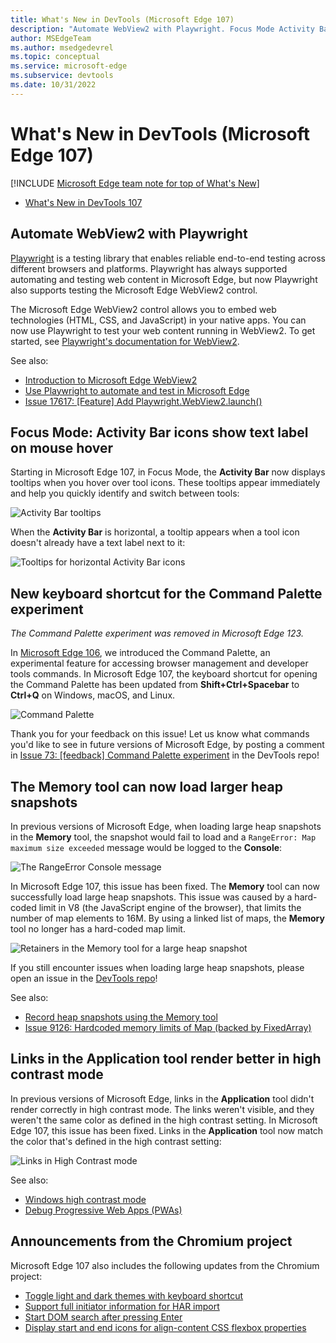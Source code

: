 ```yaml
---
title: What's New in DevTools (Microsoft Edge 107)
description: "Automate WebView2 with Playwright. Focus Mode Activity Bar icons have tooltips. New shortcut key for Command Palette. Memory tool loads larger heap snapshots. Links in Application tool render in high contrast mode. And more."
author: MSEdgeTeam
ms.author: msedgedevrel
ms.topic: conceptual
ms.service: microsoft-edge
ms.subservice: devtools
ms.date: 10/31/2022
---
```

# What's New in DevTools (Microsoft Edge 107)

[!INCLUDE [Microsoft Edge team note for top of What's New](../../includes/edge-whats-new-note.md)]


<!-- todo: thumbnail like in https://learn.microsoft.com/en-us/microsoft-edge/dev-videos/#devtools---whats-new-in-devtools-105 -->
* [What's New in DevTools 107](https://www.youtube.com/watch?v=QcAnrbfJN0s)


<!-- ====================================================================== -->
## Automate WebView2 with Playwright

<!-- Subtitle: You can now use Playwright to automate and test web content in the Microsoft Edge WebView2 control. -->

[Playwright](https://playwright.dev) is a testing library that enables reliable end-to-end testing across different browsers and platforms.  Playwright has always supported automating and testing web content in Microsoft Edge, but now Playwright also supports testing the Microsoft Edge WebView2 control.

The Microsoft Edge WebView2 control allows you to embed web technologies (HTML, CSS, and JavaScript) in your native apps.  You can now use Playwright to test your web content running in WebView2.  To get started, see [Playwright's documentation for WebView2](https://playwright.dev/docs/webview2).

See also:
* [Introduction to Microsoft Edge WebView2](../../../../webview2/index.md)
* [Use Playwright to automate and test in Microsoft Edge](../../../../playwright/index.md)
* [Issue 17617: [Feature] Add Playwright.WebView2.launch()](https://github.com/microsoft/playwright/issues/17617)


<!-- ====================================================================== -->
## Focus Mode: Activity Bar icons show text label on mouse hover

<!-- Subtitle: When text labels are not visible in the Activity Bar, the name of the tool will appear while hovering over the icon. -->

Starting in Microsoft Edge 107, in Focus Mode, the **Activity Bar** now displays tooltips when you hover over tool icons.  These tooltips appear immediately and help you quickly identify and switch between tools:

![Activity Bar tooltips](./devtools-107-images/activity-bar-tooltips.png)

When the **Activity Bar** is horizontal, a tooltip appears when a tool icon doesn't already have a text label next to it:

![Tooltips for horizontal Activity Bar icons](./devtools-107-images/activity-bar-tooltips-horizontal.png)


<!-- ====================================================================== -->
## New keyboard shortcut for the Command Palette experiment

_The Command Palette experiment was removed in Microsoft Edge 123._

<!-- Subtitle: Enable the Command Palette experiment in Microsoft Edge 107 and open it with Ctrl+Q (Command+Q on macOS). -->

In [Microsoft Edge 106](../09/devtools-106.md#introducing-the-command-palette), we introduced the Command Palette, an experimental feature for accessing browser management and developer tools commands.  In Microsoft Edge 107, the keyboard shortcut for opening the Command Palette has been updated from **Shift+Ctrl+Spacebar** to **Ctrl+Q** on Windows, macOS, and Linux.

![Command Palette](./devtools-107-images/command-palette.png)

Thank you for your feedback on this issue!  Let us know what commands you'd like to see in future versions of Microsoft Edge, by posting a comment in [Issue 73: [feedback] Command Palette experiment](https://github.com/MicrosoftEdge/DevTools/issues/73) in the DevTools repo!



<!-- ====================================================================== -->
## The Memory tool can now load larger heap snapshots

<!-- Subtitle: In Microsoft Edge 107, the Memory tool no longer reports "RangeError: Map maximum size exceeded" messages when loading a large heap snapshot. -->

In previous versions of Microsoft Edge, when loading large heap snapshots in the **Memory** tool, the snapshot would fail to load and a `RangeError: Map maximum size exceeded` message would be logged to the **Console**:

![The RangeError Console message](./devtools-107-images/heap-snapshot-rangeerror.png)

In Microsoft Edge 107, this issue has been fixed.  The **Memory** tool can now successfully load large heap snapshots.  This issue was caused by a hard-coded limit in V8 (the JavaScript engine of the browser), that limits the number of map elements to 16M.  By using a linked list of maps, the **Memory** tool no longer has a hard-coded map limit.

![Retainers in the Memory tool for a large heap snapshot](./devtools-107-images/retainers.png)

If you still encounter issues when loading large heap snapshots, please open an issue in the [DevTools repo](https://github.com/MicrosoftEdge/DevTools/issues/new?assignees=&labels=bug&template=bug.md)!

See also:
* [Record heap snapshots using the Memory tool](../../../memory-problems/heap-snapshots.md)
* [Issue 9126: Hardcoded memory limits of Map (backed by FixedArray)](https://bugs.chromium.org/p/v8/issues/detail?id=9126)


<!-- ====================================================================== -->
## Links in the Application tool render better in high contrast mode

<!-- Subtitle: In previous versions of Microsoft Edge, links in the Application tool weren't rendering correctly. In Microsoft Edge 107, this issue has been fixed. -->

In previous versions of Microsoft Edge, links in the **Application** tool didn't render correctly in high contrast mode.  The links weren't visible, and they weren't the same color as defined in the high contrast setting.  In Microsoft Edge 107, this issue has been fixed.  Links in the **Application** tool now match the color that's defined in the high contrast setting:

![Links in High Contrast mode](./devtools-107-images/high-contrast-links.png)
 
See also:
* [Windows high contrast mode](/fluent-ui/web-components/design-system/high-contrast)
* [Debug Progressive Web Apps (PWAs)](../../../progressive-web-apps/index.md)


<!-- ====================================================================== -->
## Announcements from the Chromium project

Microsoft Edge 107 also includes the following updates from the Chromium project:

* [Toggle light and dark themes with keyboard shortcut](https://developer.chrome.com/blog/new-in-devtools-107/#toggle-themes)
* [Support full initiator information for HAR import](https://developer.chrome.com/blog/new-in-devtools-107/#har)
* [Start DOM search after pressing Enter](https://developer.chrome.com/blog/new-in-devtools-107/#search-type)
* [Display start and end icons for align-content CSS flexbox properties](https://developer.chrome.com/blog/new-in-devtools-107/#flexbox)


<!-- ====================================================================== -->
<!-- uncomment if content is copied from developer.chrome.com to this page -->

<!-- > [!NOTE]
> Portions of this page are modifications based on work created and [shared by Google](https://developers.google.com/terms/site-policies) and used according to terms described in the [Creative Commons Attribution 4.0 International License](https://creativecommons.org/licenses/by/4.0).
> The original page for announcements from the Chromium project is [What's New in DevTools (Chrome 107)](https://developer.chrome.com/blog/new-in-devtools-107) and is authored by [Jecelyn Yeen](https://developers.google.com/web/resources/contributors#jecelynyeen) (Developer advocate working on Chrome DevTools at Google). -->


<!-- ====================================================================== -->
<!-- uncomment if content is copied from developer.chrome.com to this page -->

<!-- [![Creative Commons License](../../../../media/cc-logo/88x31.png)](https://creativecommons.org/licenses/by/4.0)
This work is licensed under a [Creative Commons Attribution 4.0 International License](https://creativecommons.org/licenses/by/4.0). -->

